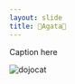 ```yaml
---
layout: slide
title: 🌺Agata🌺
---
```


Caption here

![dojocat](https://upload.wikimedia.org/wikipedia/commons/7/76/Astrantia.jpg)
